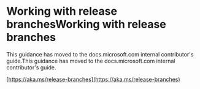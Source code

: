# <a name="working-with-release-branches"></a><span data-ttu-id="0e0a6-101">Working with release branches</span><span class="sxs-lookup"><span data-stu-id="0e0a6-101">Working with release branches</span></span>

<span data-ttu-id="0e0a6-102">This guidance has moved to the docs.microsoft.com internal contributor's guide.</span><span class="sxs-lookup"><span data-stu-id="0e0a6-102">This guidance has moved to the docs.microsoft.com internal contributor's guide.</span></span>

[https://aka.ms/release-branches](https://aka.ms/release-branches)
